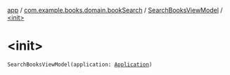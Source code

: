 [app](../../index.md) / [com.example.books.domain.bookSearch](../index.md) / [SearchBooksViewModel](index.md) / [&lt;init&gt;](./-init-.md)

# &lt;init&gt;

`SearchBooksViewModel(application: `[`Application`](https://developer.android.com/reference/android/app/Application.html)`)`